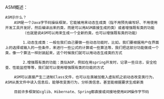 ASM概述：

	ASM示什么？
		ASM是一个Java字节码操纵框架，它能被用来动态生成类（指不用预先编写好、不用使用开发工具开发好，然后编译出来的类，而是可以用ASM直接生成的类）或者增强既有类的功能
			（也就是说ASM可以用来生成一个全新的类，也可以增强既有类的功能）

			1.动态生成类：一般在我们自己要做一些动态功能时，比如，我们要根据用户在界面上的选择或输入的一些条件，来进行一些公式的计算或一些算法等，我们把这部分功能做成一个类，像一个算法一样封装起来，这个时候我们就可以用动态生成类的方式

			2.增强既有类的功能：类似AOP，例如在用spring开发时，记录一些日志，安全检查、性能监控等等，我们就可以使用增强既有类的功能的方式

		ASM可以直接产生二进制Class文件，也可以在类被加载入虚拟机之前动态改变类行为，ASM从类文件中读入信息后，能够改变类行为，分析类信息，甚至能根据要求生成新类

		目前许多框架如cglib、Hibernate、Spring都直接或间接地使用ASM操作字节码